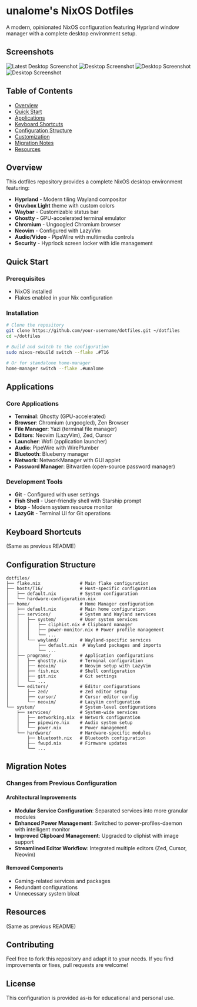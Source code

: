 # unalome's NixOS Dotfiles

A modern, opinionated NixOS configuration featuring Hyprland window manager with a complete desktop environment setup.

## Screenshots

![Latest Desktop Screenshot](media/2025-08-05-021925_hyprshot.png)
![Desktop Screenshot](media/2025-08-05-021633_hyprshot.png)
![Desktop Screenshot](media/2025-08-05-021352_hyprshot.png)
![Desktop Screenshot](media/2025-08-05-014356_hyprshot.png)

## Table of Contents
- [Overview](#overview)
- [Quick Start](#quick-start)
- [Applications](#applications)
- [Keyboard Shortcuts](#keyboard-shortcuts)
- [Configuration Structure](#configuration-structure)
- [Customization](#customization)
- [Migration Notes](#migration-notes)
- [Resources](#resources)

## Overview

This dotfiles repository provides a complete NixOS desktop environment featuring:
- **Hyprland** - Modern tiling Wayland compositor
- **Gruvbox Light** theme with custom colors
- **Waybar** - Customizable status bar
- **Ghostty** - GPU-accelerated terminal emulator
- **Chromium** - Ungoogled Chromium browser
- **Neovim** - Configured with LazyVim
- **Audio/Video** - PipeWire with multimedia controls
- **Security** - Hyprlock screen locker with idle management

## Quick Start

### Prerequisites
- NixOS installed
- Flakes enabled in your Nix configuration

### Installation
```bash
# Clone the repository
git clone https://github.com/your-username/dotfiles.git ~/dotfiles
cd ~/dotfiles

# Build and switch to the configuration
sudo nixos-rebuild switch --flake .#T16

# Or for standalone home-manager
home-manager switch --flake .#unalome
```

## Applications

### Core Applications
- **Terminal**: Ghostty (GPU-accelerated)
- **Browser**: Chromium (ungoogled), Zen Browser
- **File Manager**: Yazi (terminal file manager)
- **Editors**: Neovim (LazyVim), Zed, Cursor
- **Launcher**: Wofi (application launcher)
- **Audio**: PipeWire with WirePlumber
- **Bluetooth**: Blueberry manager
- **Network**: NetworkManager with GUI applet
- **Password Manager**: Bitwarden (open-source password manager)

### Development Tools
- **Git** - Configured with user settings
- **Fish Shell** - User-friendly shell with Starship prompt
- **btop** - Modern system resource monitor
- **LazyGit** - Terminal UI for Git operations

## Keyboard Shortcuts

(Same as previous README)

## Configuration Structure

```
dotfiles/
├── flake.nix               # Main flake configuration
├── hosts/T16/              # Host-specific configuration
│   ├── default.nix         # System configuration
│   └── hardware-configuration.nix
├── home/                   # Home Manager configuration
│   ├── default.nix         # Main home configuration
│   ├── services/           # System and Wayland services
│   │   ├── system/         # User system services
│   │   │   ├── cliphist.nix # Clipboard manager
│   │   │   ├── power-monitor.nix # Power profile management
│   │   │   └── ...
│   │   └── wayland/        # Wayland-specific services
│   │       ├── default.nix  # Wayland packages and imports
│   │       └── ...
│   ├── programs/           # Application configurations
│   │   ├── ghostty.nix     # Terminal configuration
│   │   ├── neovim/         # Neovim setup with LazyVim
│   │   ├── fish.nix        # Shell configuration
│   │   ├── git.nix         # Git settings
│   │   └── ...
│   └── editors/            # Editor configurations
│       ├── zed/            # Zed editor setup
│       ├── cursor/         # Cursor editor config
│       └── neovim/         # LazyVim configuration
└── system/                 # System-level configurations
    ├── services/           # System-wide services
    │   ├── networking.nix  # Network configuration
    │   ├── pipewire.nix    # Audio system setup
    │   └── power.nix       # Power management
    └── hardware/           # Hardware-specific modules
        ├── bluetooth.nix   # Bluetooth configuration
        ├── fwupd.nix       # Firmware updates
        └── ...
```

## Migration Notes

### Changes from Previous Configuration

#### Architectural Improvements
- **Modular Service Configuration**: Separated services into more granular modules
- **Enhanced Power Management**: Switched to power-profiles-daemon with intelligent monitor
- **Improved Clipboard Management**: Upgraded to cliphist with image support
- **Streamlined Editor Workflow**: Integrated multiple editors (Zed, Cursor, Neovim)

#### Removed Components
- Gaming-related services and packages
- Redundant configurations
- Unnecessary system bloat

## Resources

(Same as previous README)

## Contributing

Feel free to fork this repository and adapt it to your needs. If you find improvements or fixes, pull requests are welcome!

## License

This configuration is provided as-is for educational and personal use. 